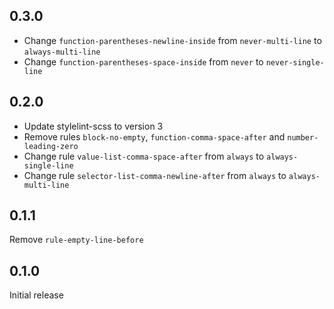 ## 0.3.0

* Change `function-parentheses-newline-inside` from `never-multi-line` to `always-multi-line`
* Change `function-parentheses-space-inside` from `never` to `never-single-line`

## 0.2.0

* Update stylelint-scss to version 3
* Remove rules `block-no-empty`, `function-comma-space-after` and `number-leading-zero`
* Change rule `value-list-comma-space-after` from `always` to `always-single-line`
* Change rule `selector-list-comma-newline-after` from `always` to `always-multi-line`

## 0.1.1

Remove `rule-empty-line-before`

## 0.1.0

Initial release

